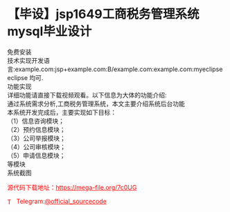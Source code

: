 # 【毕设】jsp1649工商税务管理系统mysql毕业设计

免费安装<br>技术实现开发语言:example.com:jsp+example.com:B/example.com:example.com:myeclipse eclipse 均可.<br>功能实现<br>详细功能请直接下载视频观看。以下信息为大体的功能介绍:<br>通过系统需求分析,工商税务管理系统，本文主要介绍系统后台功能<br>本系统开发完成后，主要实现如下目标：<br>（1）信息咨询模块；<br>（2）预约信息模块；<br>（3）公司举报模块；<br>（4）公司审核模块；<br>（5）申请信息模块；<br>等模块<br>系统截图<br>


<p style="color: red;">源代码下载地址：<a href="https://mega-file.org/7c0UG" style="color: red;">https://mega-file.org/7c0UG</a></p><p style="color: red;"><img src="https://cdn-icons-png.flaticon.com/512/2111/2111646.png" alt="Telegram Icon" style="width: 16px; vertical-align: middle; margin-right: 5px;">Telegram:<a href="https://t.me/official_sourcecode" style="color: red;">@official_sourcecode</a></p>